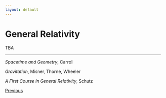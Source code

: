 ```yaml
---
layout: default
---
```


# General Relativity


TBA


----

*Spacetime and Geometry*, Carroll

*Gravitation*, Misner, Thorne, Wheeler

*A First Course in General Relativity*, Schutz

<div class="pagination">
  <a href="{{ '/Phys/CM/CM_content.html' | relative_url }}" class="prev-button">Previous</a>
</div>